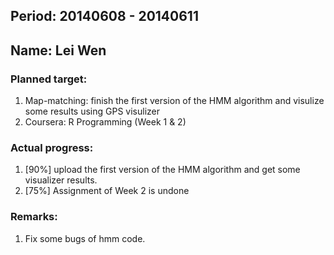 ## Period: 20140608 - 20140611
## Name: Lei Wen

### Planned target:
1. Map-matching:
	finish the first version of the HMM algorithm and
	visulize some results using GPS visulizer
2. Coursera: R Programming (Week 1 & 2)

### Actual progress:
1.	[90%] upload the first version of the HMM algorithm and get some visualizer results. 
2.	[75%] Assignment of Week 2 is undone

### Remarks:
1.	Fix some bugs of hmm code.

